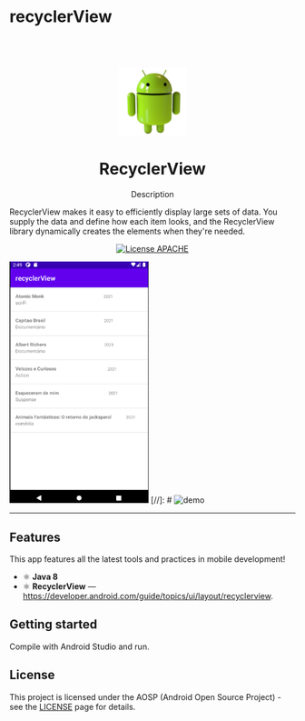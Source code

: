 # recyclerView


<h1 align="center">
<br>
  <img src="imagens/android_logo_PNG27.png" alt="Android Logo" width="120">
<br>
<br>
RecyclerView
</h1>

<p align="center">Description</p>

RecyclerView makes it easy to efficiently display large sets of data. You supply the data and define how each item looks, and the RecyclerView library dynamically creates the elements when they're needed.

<p align="center">
  <a href="http://www.apache.org/licenses/LICENSE-2.0">
    <img src="http://www.apache.org/" alt="License APACHE">
  </a>
</p>

[//]: # (Add your gifs/images here:)
<div>
  <img src="imagens/recyclerView.png" alt="screen" height="425">
  [//]: # <img src="IMAGE_2_URL" alt="demo" height="425">
</div>

<hr />


## Features
[//]: # (Add the features of your project here:)
This app features all the latest tools and practices in mobile development!

- ⚛️ **Java 8**
- ⚛️ **RecyclerView** — https://developer.android.com/guide/topics/ui/layout/recyclerview.

## Getting started

Compile with Android Studio and run.


## License

This project is licensed under the AOSP (Android Open Source Project) - see the [LICENSE](http://www.apache.org/licenses/LICENSE-2.0) page for details.
